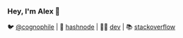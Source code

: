 ### Hey, I'm Alex 👋



🐦 [@cognophile](https://twitter.com/cognophile) | 📝 [hashnode](https://cognophile.hashnode.com) | 👨‍💻 [dev](https://dev.to/cognophile) | 📚 [stackoverflow](https://stackoverflow.com/users/5012644/cognophile)
